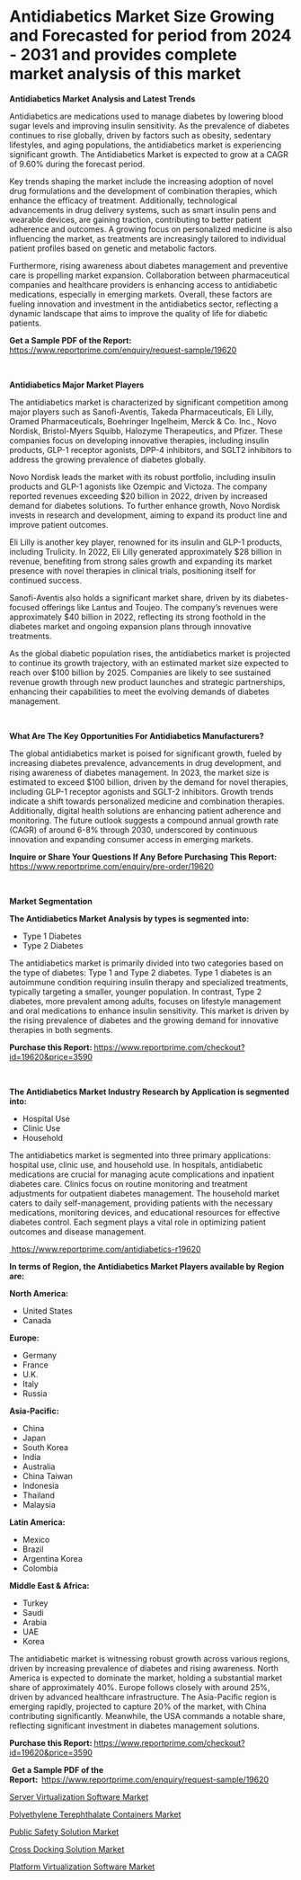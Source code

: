 <p><h1>Antidiabetics Market Size Growing and Forecasted for period from 2024 - 2031 and provides complete market analysis of this market</h1></p><p><strong>Antidiabetics Market Analysis and Latest Trends</strong></p>
<p><p>Antidiabetics are medications used to manage diabetes by lowering blood sugar levels and improving insulin sensitivity. As the prevalence of diabetes continues to rise globally, driven by factors such as obesity, sedentary lifestyles, and aging populations, the antidiabetics market is experiencing significant growth. The Antidiabetics Market is expected to grow at a CAGR of 9.60% during the forecast period. </p><p>Key trends shaping the market include the increasing adoption of novel drug formulations and the development of combination therapies, which enhance the efficacy of treatment. Additionally, technological advancements in drug delivery systems, such as smart insulin pens and wearable devices, are gaining traction, contributing to better patient adherence and outcomes. A growing focus on personalized medicine is also influencing the market, as treatments are increasingly tailored to individual patient profiles based on genetic and metabolic factors. </p><p>Furthermore, rising awareness about diabetes management and preventive care is propelling market expansion. Collaboration between pharmaceutical companies and healthcare providers is enhancing access to antidiabetic medications, especially in emerging markets. Overall, these factors are fueling innovation and investment in the antidiabetics sector, reflecting a dynamic landscape that aims to improve the quality of life for diabetic patients.</p></p>
<p><strong>Get a Sample PDF of the Report:&nbsp;</strong> <a href="https://www.reportprime.com/enquiry/request-sample/19620?utm_campaign=1087&utm_medium=2&utm_source=Github&utm_content=ia&utm_term=23112024&utm_id=antidiabetics">https://www.reportprime.com/enquiry/request-sample/19620</a></p>
<p>&nbsp;</p>
<p><strong>Antidiabetics Major Market Players</strong></p>
<p><p>The antidiabetics market is characterized by significant competition among major players such as Sanofi-Aventis, Takeda Pharmaceuticals, Eli Lilly, Oramed Pharmaceuticals, Boehringer Ingelheim, Merck & Co. Inc., Novo Nordisk, Bristol-Myers Squibb, Halozyme Therapeutics, and Pfizer. These companies focus on developing innovative therapies, including insulin products, GLP-1 receptor agonists, DPP-4 inhibitors, and SGLT2 inhibitors to address the growing prevalence of diabetes globally.</p><p>Novo Nordisk leads the market with its robust portfolio, including insulin products and GLP-1 agonists like Ozempic and Victoza. The company reported revenues exceeding $20 billion in 2022, driven by increased demand for diabetes solutions. To further enhance growth, Novo Nordisk invests in research and development, aiming to expand its product line and improve patient outcomes.</p><p>Eli Lilly is another key player, renowned for its insulin and GLP-1 products, including Trulicity. In 2022, Eli Lilly generated approximately $28 billion in revenue, benefiting from strong sales growth and expanding its market presence with novel therapies in clinical trials, positioning itself for continued success.</p><p>Sanofi-Aventis also holds a significant market share, driven by its diabetes-focused offerings like Lantus and Toujeo. The company’s revenues were approximately $40 billion in 2022, reflecting its strong foothold in the diabetes market and ongoing expansion plans through innovative treatments.</p><p>As the global diabetic population rises, the antidiabetics market is projected to continue its growth trajectory, with an estimated market size expected to reach over $100 billion by 2025. Companies are likely to see sustained revenue growth through new product launches and strategic partnerships, enhancing their capabilities to meet the evolving demands of diabetes management.</p></p>
<p>&nbsp;</p>
<p><strong>What Are The Key Opportunities For Antidiabetics Manufacturers?</strong></p>
<p><p>The global antidiabetics market is poised for significant growth, fueled by increasing diabetes prevalence, advancements in drug development, and rising awareness of diabetes management. In 2023, the market size is estimated to exceed $100 billion, driven by the demand for novel therapies, including GLP-1 receptor agonists and SGLT-2 inhibitors. Growth trends indicate a shift towards personalized medicine and combination therapies. Additionally, digital health solutions are enhancing patient adherence and monitoring. The future outlook suggests a compound annual growth rate (CAGR) of around 6-8% through 2030, underscored by continuous innovation and expanding consumer access in emerging markets.</p></p>
<p><strong>Inquire or Share Your Questions If Any Before Purchasing This Report:</strong> <a href="https://www.reportprime.com/enquiry/pre-order/19620?utm_campaign=1087&utm_medium=2&utm_source=Github&utm_content=ia&utm_term=23112024&utm_id=antidiabetics">https://www.reportprime.com/enquiry/pre-order/19620</a></p>
<p>&nbsp;</p>
<p><strong>Market Segmentation</strong></p>
<p><strong>The Antidiabetics Market Analysis by types is segmented into:</strong></p>
<p><ul><li>Type 1 Diabetes</li><li>Type 2 Diabetes</li></ul></p>
<p><p>The antidiabetics market is primarily divided into two categories based on the type of diabetes: Type 1 and Type 2 diabetes. Type 1 diabetes is an autoimmune condition requiring insulin therapy and specialized treatments, typically targeting a smaller, younger population. In contrast, Type 2 diabetes, more prevalent among adults, focuses on lifestyle management and oral medications to enhance insulin sensitivity. This market is driven by the rising prevalence of diabetes and the growing demand for innovative therapies in both segments.</p></p>
<p><strong>Purchase this Report:&nbsp;</strong><a href="https://www.reportprime.com/checkout?id=19620&price=3590&utm_campaign=1087&utm_medium=2&utm_source=Github&utm_content=ia&utm_term=23112024&utm_id=antidiabetics">https://www.reportprime.com/checkout?id=19620&price=3590</a></p>
<p>&nbsp;</p>
<p><strong>The Antidiabetics Market Industry Research by Application is segmented into:</strong></p>
<p><ul><li>Hospital Use</li><li>Clinic Use</li><li>Household</li></ul></p>
<p><p>The antidiabetics market is segmented into three primary applications: hospital use, clinic use, and household use. In hospitals, antidiabetic medications are crucial for managing acute complications and inpatient diabetes care. Clinics focus on routine monitoring and treatment adjustments for outpatient diabetes management. The household market caters to daily self-management, providing patients with the necessary medications, monitoring devices, and educational resources for effective diabetes control. Each segment plays a vital role in optimizing patient outcomes and disease management.</p></p>
<p><a href="https://www.reportprime.com/antidiabetics-r19620?utm_campaign=1087&utm_medium=2&utm_source=Github&utm_content=ia&utm_term=23112024&utm_id=antidiabetics">&nbsp;https://www.reportprime.com/antidiabetics-r19620</a></p>
<p><strong>In terms of Region, the Antidiabetics Market Players available by Region are:</strong></p>
<p>
    <p> <strong> North America: </strong>
        <ul>
            <li>United States</li>
            <li>Canada</li>
        </ul>
        </p> 
    <p> <strong> Europe: </strong>
        <ul>
            <li>Germany</li>
            <li>France</li>
            <li>U.K.</li>
            <li>Italy</li>
            <li>Russia</li>
        </ul>
        </p> 
    <p> <strong> Asia-Pacific: </strong>
        <ul>
            <li>China</li>
            <li>Japan</li>
            <li>South Korea</li>
            <li>India</li>
            <li>Australia</li>
            <li>China Taiwan</li>
            <li>Indonesia</li>
            <li>Thailand</li>
            <li>Malaysia</li>
        </ul>
        </p> 
    <p> <strong> Latin America: </strong>
        <ul>
            <li>Mexico</li>
            <li>Brazil</li>
            <li>Argentina Korea</li>
            <li>Colombia</li>
        </ul>
        </p> 
    <p> <strong> Middle East & Africa: </strong>
        <ul>
            <li>Turkey</li>
            <li>Saudi</li>
            <li>Arabia</li>
            <li>UAE</li>
            <li>Korea</li>
        </ul>
    </p>
    </p>
<p><p>The antidiabetic market is witnessing robust growth across various regions, driven by increasing prevalence of diabetes and rising awareness. North America is expected to dominate the market, holding a substantial market share of approximately 40%. Europe follows closely with around 25%, driven by advanced healthcare infrastructure. The Asia-Pacific region is emerging rapidly, projected to capture 20% of the market, with China contributing significantly. Meanwhile, the USA commands a notable share, reflecting significant investment in diabetes management solutions.</p></p>
<p><strong>Purchase this Report: </strong><a href="https://www.reportprime.com/checkout?id=19620&price=3590&utm_campaign=1087&utm_medium=2&utm_source=Github&utm_content=ia&utm_term=23112024&utm_id=antidiabetics">https://www.reportprime.com/checkout?id=19620&price=3590</a></p>
<p>&nbsp;<strong>Get a Sample PDF of the Report:&nbsp;&nbsp;</strong><a href="https://www.reportprime.com/enquiry/request-sample/19620?utm_campaign=1087&utm_medium=2&utm_source=Github&utm_content=ia&utm_term=23112024&utm_id=antidiabetics">https://www.reportprime.com/enquiry/request-sample/19620</a></p>
<p><strong></strong></p>
<p><p><a href="https://www.linkedin.com/pulse/server-virtualization-software-market-research-report-exploring-5qw9c?utm_campaign=1087&utm_medium=2&utm_source=Github&utm_content=ia&utm_term=23112024&utm_id=antidiabetics">Server Virtualization Software Market</a></p><p><a href="https://github.com/manesros8/Market-Research-Report-List-1/blob/main/polyethylene-terephthalate-containers-market.md?utm_campaign=1087&utm_medium=2&utm_source=Github&utm_content=ia&utm_term=23112024&utm_id=antidiabetics">Polyethylene Terephthalate Containers Market</a></p><p><a href="https://issuu.com/reportprime-2/docs/public-safety-solution-market-size-_5f18482c801f25?utm_campaign=1087&utm_medium=2&utm_source=Github&utm_content=ia&utm_term=23112024&utm_id=antidiabetics">Public Safety Solution Market</a></p><p><a href="https://issuu.com/reportprime-2/docs/cross-docking-solution-market-size-_b3838869ded02b?utm_campaign=1087&utm_medium=2&utm_source=Github&utm_content=ia&utm_term=23112024&utm_id=antidiabetics">Cross Docking Solution Market</a></p><p><a href="https://www.linkedin.com/pulse/comprehensive-report-platform-virtualization-software-market-ctwwc?utm_campaign=1087&utm_medium=2&utm_source=Github&utm_content=ia&utm_term=23112024&utm_id=antidiabetics">Platform Virtualization Software Market</a></p></p>